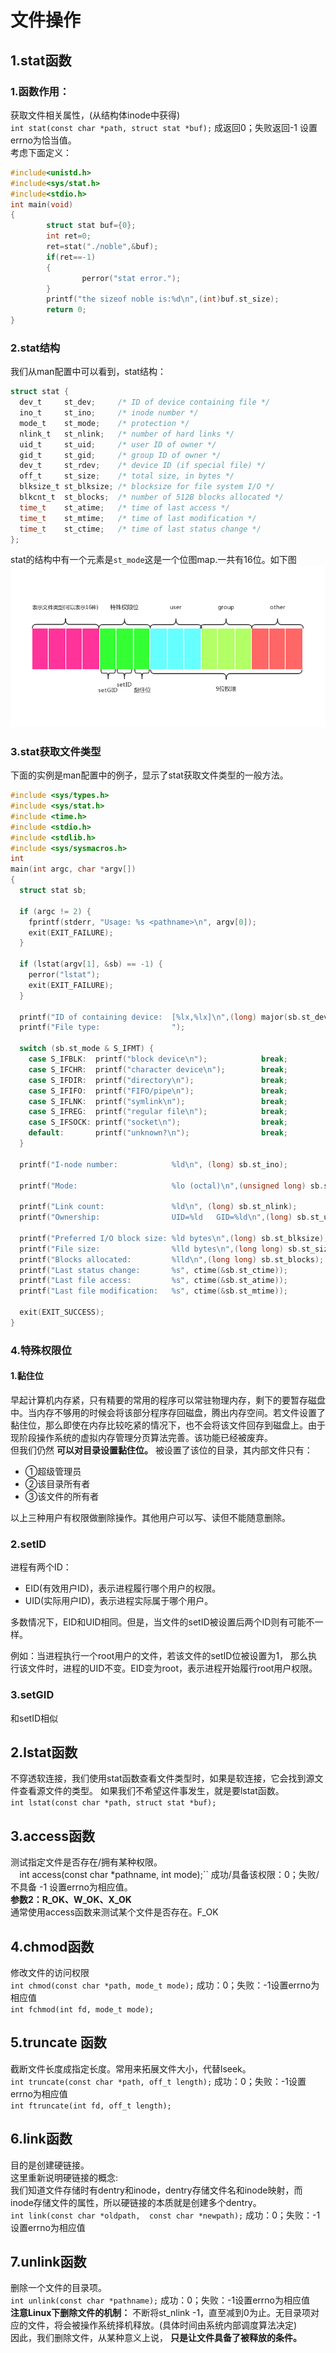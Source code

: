 # 文件操作
## 1.stat函数
### 1.函数作用：
获取文件相关属性，(从结构体inode中获得)<br>
``int stat(const char *path, struct stat *buf);`` 	成返回0；失败返回-1 设置errno为恰当值。<br>
考虑下面定义：<br>
```c
#include<unistd.h>
#include<sys/stat.h>
#include<stdio.h>
int main(void)
{
        struct stat buf={0};
        int ret=0;
        ret=stat("./noble",&buf);
        if(ret==-1)
        {
                perror("stat error.");
        }
        printf("the sizeof noble is:%d\n",(int)buf.st_size);
        return 0;
}
```
### 2.stat结构
我们从man配置中可以看到，stat结构：<br>
```c
struct stat {
  dev_t     st_dev;     /* ID of device containing file */
  ino_t     st_ino;     /* inode number */
  mode_t    st_mode;    /* protection */
  nlink_t   st_nlink;   /* number of hard links */
  uid_t     st_uid;     /* user ID of owner */
  gid_t     st_gid;     /* group ID of owner */
  dev_t     st_rdev;    /* device ID (if special file) */
  off_t     st_size;    /* total size, in bytes */
  blksize_t st_blksize; /* blocksize for file system I/O */
  blkcnt_t  st_blocks;  /* number of 512B blocks allocated */
  time_t    st_atime;   /* time of last access */
  time_t    st_mtime;   /* time of last modification */
  time_t    st_ctime;   /* time of last status change */
};
```
stat的结构中有一个元素是``st_mode``这是一个位图map.一共有16位。如下图<br>
![fail](img/7.1.PNG)<br>
### 3.stat获取文件类型
下面的实例是man配置中的例子，显示了stat获取文件类型的一般方法。<br>

```c
#include <sys/types.h>
#include <sys/stat.h>
#include <time.h>
#include <stdio.h>
#include <stdlib.h>
#include <sys/sysmacros.h>
int
main(int argc, char *argv[])
{
  struct stat sb;

  if (argc != 2) {
    fprintf(stderr, "Usage: %s <pathname>\n", argv[0]);
    exit(EXIT_FAILURE);
  }

  if (lstat(argv[1], &sb) == -1) {
    perror("lstat");
    exit(EXIT_FAILURE);
  }

  printf("ID of containing device:  [%lx,%lx]\n",(long) major(sb.st_dev), (long) minor(sb.st_dev));
  printf("File type:                ");

  switch (sb.st_mode & S_IFMT) {
    case S_IFBLK:  printf("block device\n");            break;
    case S_IFCHR:  printf("character device\n");        break;
    case S_IFDIR:  printf("directory\n");               break;
    case S_IFIFO:  printf("FIFO/pipe\n");               break;
    case S_IFLNK:  printf("symlink\n");                 break;
    case S_IFREG:  printf("regular file\n");            break;
    case S_IFSOCK: printf("socket\n");                  break;
    default:       printf("unknown?\n");                break;
  }

  printf("I-node number:            %ld\n", (long) sb.st_ino);

  printf("Mode:                     %lo (octal)\n",(unsigned long) sb.st_mode);

  printf("Link count:               %ld\n", (long) sb.st_nlink);
  printf("Ownership:                UID=%ld   GID=%ld\n",(long) sb.st_uid, (long) sb.st_gid);

  printf("Preferred I/O block size: %ld bytes\n",(long) sb.st_blksize);
  printf("File size:                %lld bytes\n",(long long) sb.st_size);
  printf("Blocks allocated:         %lld\n",(long long) sb.st_blocks);
  printf("Last status change:       %s", ctime(&sb.st_ctime));
  printf("Last file access:         %s", ctime(&sb.st_atime));
  printf("Last file modification:   %s", ctime(&sb.st_mtime));

  exit(EXIT_SUCCESS);
}
```

### 4.特殊权限位
#### 1.黏住位
早起计算机内存紧，只有精要的常用的程序可以常驻物理内存，剩下的要暂存磁盘中。当内存不够用的时候会将该部分程序存回磁盘，腾出内存空间。若文件设置了黏住位，那么即使在内存比较吃紧的情况下，也不会将该文件回存到磁盘上。由于现阶段操作系统的虚拟内存管理分页算法完善。该功能已经被废弃。<br>
但我们仍然 __可以对目录设置黏住位。__ 被设置了该位的目录，其内部文件只有：<br>

- ①超级管理员
- ②该目录所有者
- ③该文件的所有者 <br>


以上三种用户有权限做删除操作。其他用户可以写、读但不能随意删除。<br>

### 2.setID
进程有两个ID：<br>
- EID(有效用户ID)，表示进程履行哪个用户的权限。
- UID(实际用户ID)，表示进程实际属于哪个用户。

多数情况下，EID和UID相同。但是，当文件的setID被设置后两个ID则有可能不一样。<br>

例如：当进程执行一个root用户的文件，若该文件的setID位被设置为1， 那么执行该文件时，进程的UID不变。EID变为root，表示进程开始履行root用户权限。<br>

### 3.setGID
和setID相似


## 2.lstat函数
不穿透软连接，我们使用stat函数查看文件类型时，如果是软连接，它会找到源文件查看源文件的类型。
如果我们不希望这件事发生，就是要lstat函数。<br>
``int lstat(const char *path, struct stat *buf);``<br>


## 3.access函数
测试指定文件是否存在/拥有某种权限。<br>
``	``int access(const char *pathname,  int mode);`` 成功/具备该权限：0；失败/不具备 -1 设置errno为相应值。<br>
__参数2：R_OK、W_OK、X_OK__<br>
	通常使用access函数来测试某个文件是否存在。F_OK	<br>

## 4.chmod函数
修改文件的访问权限<br>
``int chmod(const char *path, mode_t mode);``		成功：0；失败：-1设置errno为相应值<br>
``int fchmod(int fd, mode_t mode);``<br>

## 5.truncate 函数
截断文件长度成指定长度。常用来拓展文件大小，代替lseek。<br>
 ``int truncate(const char *path, off_t length);``	成功：0；失败：-1设置errno为相应值<br>
``int ftruncate(int fd, off_t length);``<br>

## 6.link函数
目的是创建硬链接。<br>
这里重新说明硬链接的概念:<br>
我们知道文件存储时有dentry和inode，dentry存储文件名和inode映射，而inode存储文件的属性，所以硬链接的本质就是创建多个dentry。<br>
``int link(const char *oldpath,  const char *newpath);``	成功：0；失败：-1设置errno为相应值<br>

## 7.unlink函数
删除一个文件的目录项。<br>
``int unlink(const char *pathname);``	成功：0；失败：-1设置errno为相应值<br>
__注意Linux下删除文件的机制：__ 不断将st_nlink -1，直至减到0为止。无目录项对应的文件，将会被操作系统择机释放。(具体时间由系统内部调度算法决定)<br>
因此，我们删除文件，从某种意义上说， __只是让文件具备了被释放的条件。__<br>
